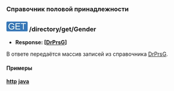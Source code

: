 ### Справочник половой принадлежности

### ![GET](../../../../img/get.png) /directory/get/Gender
* **Response: [[DrPrsG](../../../../types/types.md#com.siams.med.api.DrPrsG)]**

В ответе передаётся массив записей из справочника [DrPrsG](../../../../types/types.md#com.siams.med.api.DrPrsG).

#### Примеры
**[http](examples/get.md)**
**[java](examples/getJava.md)**

